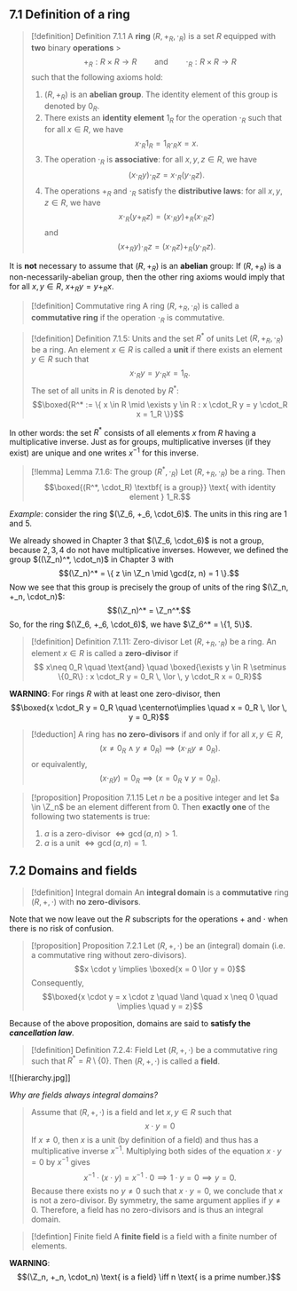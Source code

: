 ## 7.1 Definition of a ring

> [!definition] Definition 7.1.1
> A **ring** $(R, +_R, \cdot_R)$ is a set $R$ equipped with **two** binary **operations** > $$+_R : R \times R \to R \qquad \text{and} \qquad \cdot_R : R \times R \to R$$
> such that the following axioms hold:
>
> 1. $(R, +_R)$ is an **abelian group**. The identity element of this group is denoted by $0_R$.
> 2. There exists an **identity element** $1_R$ for the operation $\cdot_R$ such that for all $x \in R$, we have
>    $$x \cdot_R 1_R = 1_R \cdot_R x = x.$$
> 3. The operation $\cdot_R$ is **associative**: for all $x, y, z \in R$, we have
>    $$(x \cdot_R y) \cdot_R z = x \cdot_R (y \cdot_R z).$$
> 4. The operations $+_R$ and $\cdot_R$ satisfy the **distributive laws**: for all $x, y, z \in R$, we have
>    $$x \cdot_R (y +_R z) = (x \cdot_R y) +_R (x \cdot_R z)$$
>    and
>    $$(x +_R y) \cdot_R z = (x \cdot_R z) +_R (y \cdot_R z).$$

It is **not** necessary to assume that $(R, +_R)$ is an **abelian** group: If $(R, +_R)$ is a non-necessarily-abelian group, then the other ring axioms would imply that for all $x, y \in R$, $x +_R y = y +_R x$.

> [!definition] Commutative ring
> A ring $(R, +_R, \cdot_R)$ is called a **commutative ring** if the operation $\cdot_R$ is commutative.

> [!definition] Definition 7.1.5: Units and the set $R^*$ of units
> Let $(R, +_R, \cdot_R)$ be a ring. An element $x \in R$ is called a **unit** if there exists an element $y \in R$ such that
> $$x \cdot_R y = y \cdot_R x = 1_R.$$
> The set of all units in $R$ is denoted by $R^*$:
> $$\boxed{R^* := \{ x \in R \mid \exists y \in R : x \cdot_R y = y \cdot_R x = 1_R \}}$$

In other words: the set $R^*$ consists of all elements $x$ from $R$ having a multiplicative inverse.
Just as for groups, multiplicative inverses (if they exist) are unique and one writes $x^{-1}$ for this
inverse.

> [!lemma] Lemma 7.1.6: The group $(R^*, \cdot_R)$
> Let $(R, +_R, \cdot_R)$ be a ring. Then
> $$\boxed{(R^*, \cdot_R) \textbf{ is a group}} \text{ with identity element } 1_R.$$

_Example_: consider the ring $(\Z_6, +_6, \cdot_6)$. The units in this ring are $1$ and $5$.

We already showed in Chapter 3 that $(\Z_6, \cdot_6)$ is not a group, because $2, 3, 4$ do not have multiplicative inverses. However, we defined the group $((\Z_n)^*, \cdot_n)$ in Chapter 3 with
$$(\Z_n)^* = \{ z \in \Z_n \mid \gcd(z, n) = 1 \}.$$
Now we see that this group is precisely the group of units of the ring $(\Z_n, +_n, \cdot_n)$:
$$(\Z_n)^* = \Z_n^*.$$
So, for the ring $(\Z_6, +_6, \cdot_6)$, we have $\Z_6^* = \{1, 5\}$.

> [!definition] Definition 7.1.11: Zero-divisor
> Let $(R, +_R, \cdot_R)$ be a ring. An element $x \in R$ is called a **zero-divisor** if
> $$ x\neq 0_R \quad \text{and} \quad \boxed{\exists y \in R \setminus \{0_R\} : x \cdot_R y = 0_R \, \lor \, y \cdot_R x = 0_R}$$

**WARNING**: For rings $R$ with at least one zero-divisor, then
$$\boxed{x \cdot_R y = 0_R \quad \centernot\implies \quad x = 0_R \, \lor \, y = 0_R}$$

> [!deduction]
> A ring has **no zero-divisors** if and only if for all $x, y \in R$,
> $$(x \neq 0_R \land y \neq 0_R) \implies (x \cdot_R y \neq 0_R).$$
> or equivalently,
> $$(x \cdot_R y) = 0_R \implies (x = 0_R \lor y = 0_R).$$

> [!proposition] Proposition 7.1.15
> Let $n$ be a positive integer and let $a \in \Z_n$ be an element different from 0.
> Then **exactly one** of the following two statements is true:
>
> 1. $a$ is a zero-divisor $\iff \gcd(a, n) > 1$.
> 2. $a$ is a unit $\iff \gcd(a, n) = 1$.

## 7.2 Domains and fields

> [!definition] Integral domain
> An **integral domain** is a **commutative** ring $(R, +, \cdot)$ with **no zero-divisors**.

Note that we now leave out the $R$ subscripts for the operations $+$ and $\cdot$ when there is no risk of confusion.

> [!proposition] Proposition 7.2.1
> Let $(R, +, \cdot)$ be an (integral) domain (i.e. a commutative ring without zero-divisors).
> $$x \cdot y \implies \boxed{x = 0 \lor y = 0}$$
> Consequently,
> $$\boxed{x \cdot y = x \cdot z \quad \land \quad x \neq 0 \quad \implies \quad y = z}$$

Because of the above proposition, domains are said to **satisfy the _cancellation law_**.

> [!definition] Definition 7.2.4: Field
> Let $(R, +, \cdot)$ be a commutative ring such that $R^* = R \setminus \{0\}$.
> Then $(R, +, \cdot)$ is called a **field**.

![[hierarchy.jpg]]

_Why are fields always integral domains?_

> Assume that $(R, +, \cdot)$ is a field and let $x, y \in R$ such that $$x \cdot y = 0$$If $x \neq 0$, then $x$ is a unit (by definition of a field) and thus has a multiplicative inverse $x^{-1}$. Multiplying both sides of the equation $x \cdot y = 0$ by $x^{-1}$ gives $$x^{-1} \cdot (x \cdot y) = x^{-1} \cdot 0 \implies 1 \cdot y = 0 \implies y = 0.$$Because there exists no $y \neq 0$ such that $x \cdot y = 0$, we conclude that $x$ is not a zero-divisor. By symmetry, the same argument applies if $y \neq 0$. Therefore, a field has no zero-divisors and is thus an integral domain.

> [!defintion] Finite field
> A **finite field** is a field with a finite number of elements.

**WARNING**:$$(\Z_n, +_n, \cdot_n) \text{ is a field} \iff n \text{ is a prime number.}$$
